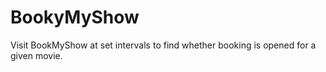 # BookyMyShow
Visit BookMyShow at set intervals to find whether booking is opened for a given movie.
